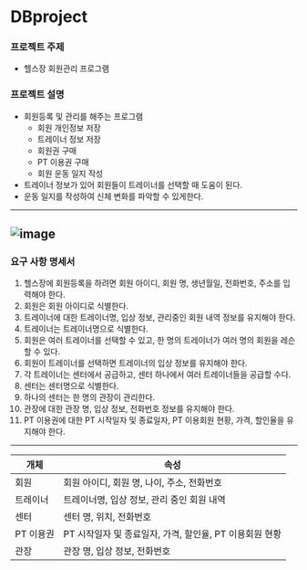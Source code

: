 # DBproject

### 프로젝트 주제
  + 헬스장 회원관리 프로그램

### 프로젝트 설명
  + 회원등록 및 관리를 해주는 프로그램
    + 회원 개인정보 저장
    + 트레이너 정보 저장
    + 회원권 구매
    + PT 이용권 구매
    + 회원 운동 일지 작성
  + 트레이너 정보가 있어 회원들이 트레이너를 선택할 때 도움이 된다.
  + 운동 일지를 작성하여 신체 변화를 파악할 수 있게한다.

-----------------------------------------------------------------
![image](https://user-images.githubusercontent.com/48307813/168596752-e3ba225a-c123-4375-aed8-ed2f5034824c.png)
-----------------------------------------------------------------
### 요구 사항 명세서
 1. 헬스장에 회원등록을 하려면 회원 아이디, 회원 명, 생년월일, 전화번호, 주소를 입력해야 한다.
 2. 회원은 회원 아이디로 식별한다.
 3. 트레이너에 대한 트레이너명, 입상 정보, 관리중인 회원 내역 정보를 유지해야 한다.
 4. 트레이너는 트레이너명으로 식별한다.
 5. 회원은 여러 트레이너를 선택할 수 있고, 한 명의 트레이너가 여러 명의 회원을 레슨 할 수 있다.
 6. 회원이 트레이너를 선택하면 트레이너의 입상 정보를 유지해야 한다.
 7. 각 트레이너는 센터에서 공급하고, 센터 하나에서 여러 트레이너들을 공급할 수다.
 8. 센터는 센터명으로 식별한다.
 9. 하나의 센터는 한 명의 관장이 관리한다.
 10. 관장에 대한 관장 명, 입상 정보, 전화번호 정보를 유지해야 한다.
 11. PT 이용권에 대한 PT 시작일자 및 종료일자, PT 이용회원 현황, 가격, 할인율을 유지해야 한다.
-----------------------------------------------------------------
|개체|속성|
|---|---|
|회원     |회원 아이디, 회원 명, 나이, 주소, 전화번호|
|트레이너 |트레이너명, 입상 정보, 관리 중인 회원 내역|
|센터     |센터 명, 위치, 전화번호|
|PT 이용권|PT 시작일자 및 종료일자, 가격, 할인율, PT 이용회원 현황|
|관장     |관장 명, 입상 정보, 전화번호|
